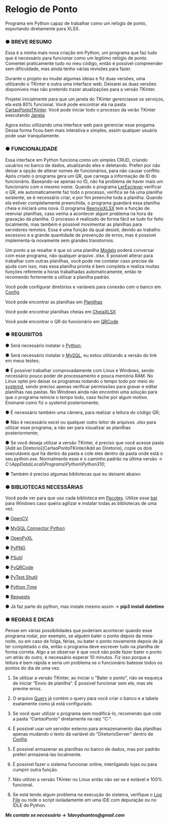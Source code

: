 # Relogio de Ponto
Programa em Python capaz de trabalhar como um relógio de ponto, exportando diretamente para XLSX.

### ● BREVE RESUMO

Essa é a minha mais nova criação em Python, um programa que faz tudo que é necessário para funcionar como um legítimo relógio de ponto.
Comentei praticamente tudo no meu código, então é possível compreender sem dificuldade, mas ainda tenho várias revisões para fazer. 

Durante o projeto eu mudei algumas ideias e fiz duas versões, uma utilizando o TKinter e outra uma interface web. Deixarei as duas versões disponíveis mas não pretendo trazer atualizações para a versão TKinter.

Projetei inicialmente para que um janela do TKinter gerenciasse os serviços, ela está 80% funcional. Você pode encontrar ela na pasta [CartaoPontoTKinter](CartaoPontoTKinter). Você pode iniciar todo o processo da verão TKinter executando [Janela](CartaoPontoTKinter/Janela.py)

Agora estou utilizando uma interface web para gerenciar esse progama. Dessa forma ficou bem mais interativa e simples, assim qualquer usuário pode usar tranquilamente.

### ●	FUNCIONALIDADE

Essa interface em Python funciona como um simples CRUD, criando usuários no banco de dados, atualizando eles e deletando. Preferi por não deixar a opção de alterar nomes de funcionários, para não causar conflito. Após criado o programa gera um QR, que carrega a informação de ID do funcionário. Baseando-se apenas no ID, não há problema de haver mais um funcionário com o mesmo nome. Quando o programa [LerEscrever](CartaoPonto/LerEscrever.py) verificar o QR, ele automaticamente faz todo o processo, verifica se há uma planilha existente, se é necessário criar, e por fim preenche toda a planilha. Quando ela estiver completamente preenchida, o programa guardará essa planilha cheia e iniciará uma nova. O programa [ReenvioXLSX](CartaoPonto/ReenvioXLSX.py) tem a função de reenviar planilhas, caso venha a acontecer algum problema na hora da gravação da planilha. O processo é realizado de forma fácil se tudo for feito localmente, mas também é possível movimentar as planilhas para servidores remotos. Essa é uma função da qual desisti, devido ao trabalho excessivo e a grande quantidade de prevenção de erros, mas é possível implementa-la novamente sem grandes transtornos. 

Um ponto a se resaltar é que só uma planilha [Modelo](CartaoPonto/Modelo.xlsx) poderá conversar com esse programa, não qualquer arquivo .xlsx. É possível alterar para trabalhar com outras planilhas, você pode me contatar caso precise de ajuda com isso, mas essa planilha pronta é bem completa e realiza muitas funções referente a horas trabalhadas automaticamente, então te recomendo fortemente a utilizar a planilha padrão.

Você pode configurar diretórios e variáveis para conexão com o banco em [Config](CartaoPonto/Config.py)

Você pode encontrar as planilhas em [Planilhas](CartaoPonto/Planilhas)

Você pode encontrar planilhas cheias em [CheiaXLSX](CartaoPonto/CheiaXLSX)

Você pode encontrar o QR do funcionário em [QRCode](CartaoPonto/QRCode)

### ● REQUISITOS

● Será necessário instalar o [Python](https://www.python.org/downloads/); 

● Será necessário instalar o [MySQL](https://dev.mysql.com/downloads/installer/), eu estou utilizando a versão do link em meus testes;

● É possível trabalhar comprovadamente com Linux e Windows, sendo necessário pouco poder de processamento e pouca memória RAM. No Linux optei pro deixar os programas rodando o tempo todo por meio do [systemd](https://www.freedesktop.org/software/systemd/man/systemd.service.html), sendo preciso apenas verificar permissões para gravar e editar planilhas nas pastas. No Windows ainda não encontrei uma solução para que o programa reinicie o tempo todo, caso feche por algum motivo. Ensinarei como fiz o systemd posteriomente; 

● É necessário também uma câmera, para realizar a leitura do código QR;

● Não é necessário excel ou qualquer outro leitor de arquivos .xlsx para utilizar esse programa, a não ser para visualizar as planilhas posteriormente;

● Se você deseja utilizar a versão TKinter, é preciso que você acesse pasta [Add ao Diretorio](CartaoPontoTKinter/Add ao Diretorio), copie os dois executáveis que há dentro da pasta e cole eles dentro da pasta onde está o seu *python.exe*. Normalmente esse é o caminho padrão na última versão -> *C:\AppData\Local\Programs\Python\Python310*;

● Também é preciso algumas bibliotecas que eu deixarei abaixo:

### ● BIBLIOTECAS NECESSÁRIAS

Você pode ver para que uso cada biblioteca em [Pacotes](CartaoPonto/Pacotes.py). Utilize esse [bat](CartaoPonto/InstallPack.bat) para Windows caso queira agilizar e instalar todas as bibliotecas de uma vez. 

● [OpenCV](https://pypi.org/project/opencv-python/)

● [MySQL Connector Python](https://pypi.org/project/mysql-connector-python/)

● [OpenPyXL](https://pypi.org/project/openpyxl/)

● [PyPNG](https://pypi.org/project/pypng/)

● [PSutil](https://pypi.org/project/psutil/)

● [PyQRCode](https://pypi.org/project/PyQRCode/)

● [PyTest Shutil](https://pypi.org/project/pytest-shutil/)

● [Python Time](https://pypi.org/project/python-time/)

● [Requests](https://pypi.org/project/requests/)

● Já faz parte do python, mas instale mesmo assim -> **pip3 install datetime**

### ● REGRAS E DICAS

Pensei em várias possibilidades que poderiam acontecer quando esse programa rodar, por exemplo, se alguém bater o ponto depois da meia-noite, ou em caso de folga, férias, ou bater o ponto novamente depois de já ter completado o dia, então o programa deve escrever tudo na planilha de forma correta. Algo a se observar é que você não pode fazer bater o ponto um atrás do outro, é necessário esperar 10 minutos. Fiz isso porque a leitura é bem rápida e seria um problema se o funcionário batesse todos os pontos do dia de uma vez.

1. Se utilizar a versão TKinter, ao iniciar o "Bater o ponto", não se esqueça de iniciar "Envio de planilha". É possível funcionar sem ele, mas ele previne erros.

2. O arquivo [Query](CartaoPonto/Query.txt) já contém o query para você criar o banco e a tabela exatamente como já está configurado.

3. Se você quer utilizar o programa sem modificá-lo, recomendo que cole a pasta *"CartaoPonto"* diretamente na raiz *"C:"*.

4. É possível usar um servidor externo para armazenamento das planilhas apenas mudando o texto dá variável do "DiretorioServer" dentro de [Config](CartaoPonto/Config.py).

5. É possível armazenar as planilhas no banco de dados, mas por padrão preferi armazená-las localmente.

6. É possível fazer o sistema funcionar online, interligando lojas ou para cumprir outra função.

7. Não utilizei a versão TKinter no Linux então não sei se é estável e 100% funcional.

8. Se está tendo algum problema na execução do sistema, verifique o [Log File](CartaoPonto/log_file.txt) ou rode o script isoladamente em uma IDE com depuração ou no IDLE do Python.

**_Me contate se necessário -> 1davydsantos@gmail.com_**
